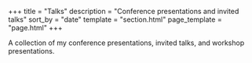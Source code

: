 +++
title = "Talks"
description = "Conference presentations and invited talks"
sort_by = "date"
template = "section.html"
page_template = "page.html"
+++

A collection of my conference presentations, invited talks, and workshop presentations. 